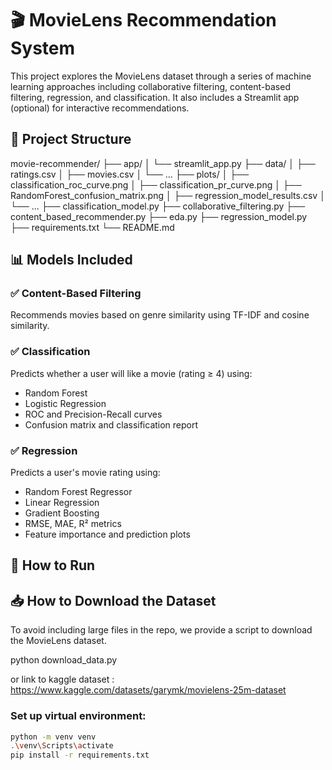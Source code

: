 # 🎬 MovieLens Recommendation System
This project explores the MovieLens dataset through a series of machine learning approaches including collaborative filtering, content-based filtering, regression, and classification. It also includes a Streamlit app (optional) for interactive recommendations.

## 📁 Project Structure
movie-recommender/
├── app/
│   └── streamlit_app.py
├── data/
│   ├── ratings.csv
│   ├── movies.csv
│   └── ...
├── plots/
│   ├── classification_roc_curve.png
│   ├── classification_pr_curve.png
│   ├── RandomForest_confusion_matrix.png
│   ├── regression_model_results.csv
│   └── ...
├── classification_model.py
├── collaborative_filtering.py
├── content_based_recommender.py
├── eda.py
├── regression_model.py
├── requirements.txt
└── README.md


## 📊 Models Included
### ✅ Content-Based Filtering
Recommends movies based on genre similarity using TF-IDF and cosine similarity.

### ✅ Classification
Predicts whether a user will like a movie (rating ≥ 4) using:
- Random Forest
- Logistic Regression
- ROC and Precision-Recall curves
- Confusion matrix and classification report

### ✅ Regression
Predicts a user's movie rating using:
- Random Forest Regressor
- Linear Regression
- Gradient Boosting
- RMSE, MAE, R² metrics
- Feature importance and prediction plots

## 🚀 How to Run
## 📥 How to Download the Dataset

To avoid including large files in the repo, we provide a script to download the MovieLens dataset.

python download_data.py

or 
link to kaggle dataset : https://www.kaggle.com/datasets/garymk/movielens-25m-dataset
### Set up virtual environment:
```bash
python -m venv venv
.\venv\Scripts\activate
pip install -r requirements.txt

